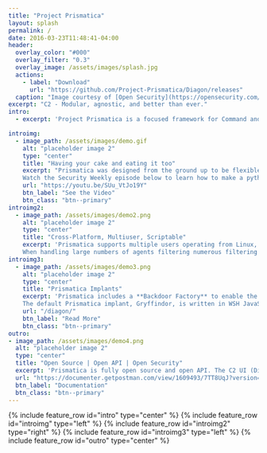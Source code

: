 ```yaml
---
title: "Project Prismatica"
layout: splash
permalink: /
date: 2016-03-23T11:48:41-04:00
header:
  overlay_color: "#000"
  overlay_filter: "0.3"
  overlay_image: /assets/images/splash.jpg
  actions:
    - label: "Download"
      url: "https://github.com/Project-Prismatica/Diagon/releases"
  caption: "Image courtesy of [Open Security](https://opensecurity.com/)"
excerpt: "C2 - Modular, agnostic, and better than ever."
intro:
  - excerpt: 'Project Prismatica is a focused framework for Command and Control that is dedicated to extensibility. Our core objective is to provide a convenient platform with modular **Transports**, **Backends**, and **Implants** to enable rapid retooling opportunities and enhance Red Team operations.'

introimg:
  - image_path: /assets/images/demo.gif
    alt: "placeholder image 2"
    type: "center"
    title: "Having your cake and eating it too"
    excerpt: "Prismatica was designed from the ground up to be flexible, modular, and extensible. While the system does have core C2 components, extending and integrating 0-day capabilities has never been easier!
    Watch the Security Weekly episode below to learn how to make a python implant that takes advantage of all of Prismatica's capability in under 15 minutes."
    url: "https://youtu.be/SUu_VtJo19Y"
    btn_label: "See the Video"
    btn_class: "btn--primary"
introimg2:
  - image_path: /assets/images/demo2.png
    alt: "placeholder image 2"
    type: "center"
    title: "Cross-Platform, Multiuser, Scriptable"
    excerpt: 'Prismatica supports multiple users operating from Linux, Windows, and MacOS systems to enable red teams to maximize their efficency while on engagements.
    When handling large numbers of agents filtering numerous filtering options are available to enhance OnNet target interaction.'
introimg3:
  - image_path: /assets/images/demo3.png
    alt: "placeholder image 2"
    type: "center"
    title: "Prismatica Implants"
    excerpt: 'Prismatica includes a **Backdoor Factory** to enable the rapid development and deployment of implants.
    The default Prismatica implant, Gryffindor, is written in WSH JavaScript and leverages .NET Post-Exploitation libraries through DotNetToJScript.'
    url: "/diagon/"
    btn_label: "Read More"
    btn_class: "btn--primary"
outro:
- image_path: /assets/images/demo4.png
  alt: "placeholder image 2"
  type: "center"
  title: "Open Source | Open API | Open Security"
  excerpt: 'Prismatica is fully open source and open API. The C2 UI (Diagon) and primary implant (Gryffindor) are not intended to be the ONLY way to interface with Prismatica, but simply one option. Checkout the **documentation** for developer information'
  url: "https://documenter.getpostman.com/view/1609493/7TT8UqJ?version=latest"
  btn_label: "Documentation"
  btn_class: "btn--primary"
---
```


{% include feature_row id="intro" type="center" %}
{% include feature_row id="introimg" type="left" %}
{% include feature_row id="introimg2" type="right" %}
{% include feature_row id="introimg3" type="left" %}
{% include feature_row id="outro" type="center" %}
